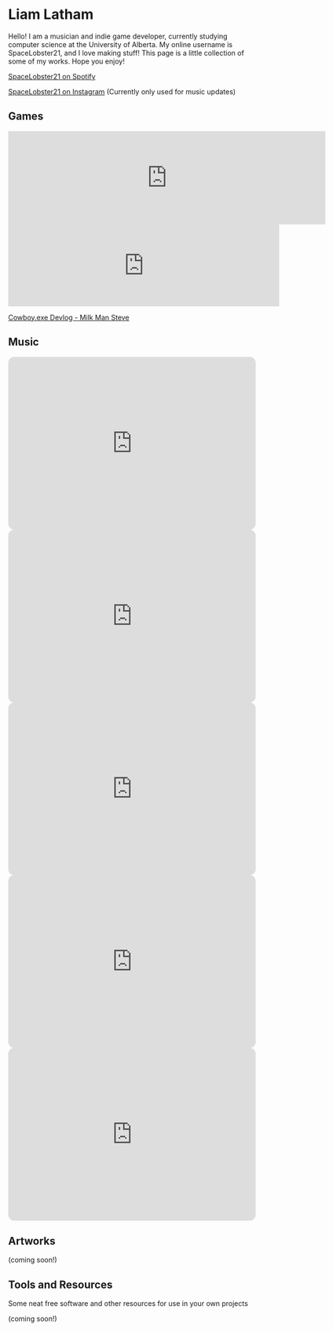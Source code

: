 # Liam Latham

Hello! I am a musician and indie game developer, currently studying computer science at the University of Alberta. My online username is SpaceLobster21, and I love making stuff! This page is a little collection of some of my works. Hope you enjoy!

[SpaceLobster21 on Spotify](https://open.spotify.com/artist/5L4pbLkSleXveEnfn2XQ4R?si=I6Sm-XseQuClcr8f5nR3Rw)

[SpaceLobster21 on Instagram](https://www.instagram.com/spacelobster21/) (Currently only used for music updates)


## Games

<iframe src="https://store.steampowered.com/widget/2388860/" frameborder="0" width="646" height="190"></iframe>

<iframe height="167" frameborder="0" src="https://itch.io/embed/3169440" width="552"><a href="https://vcodes-itch.itch.io/iron-wild-gold">Iron Wild by vcodes-itch</a></iframe>

[Cowboy.exe Devlog - Milk Man Steve](https://youtu.be/0jTI8UfcY1M?si=hdy1x4TH_is2zAVy)


## Music

<iframe style="border-radius:12px" src="https://open.spotify.com/embed/track/3t9toyjKvcP9e1iz0WgOz4?utm_source=generator" width="100%" height="352" frameBorder="0" allowfullscreen="" allow="autoplay; clipboard-write; encrypted-media; fullscreen; picture-in-picture" loading="lazy"></iframe>

<iframe style="border-radius:12px" src="https://open.spotify.com/embed/track/5WXKWepsqPPgE1ZQ7GyiTX?utm_source=generator" width="100%" height="352" frameBorder="0" allowfullscreen="" allow="autoplay; clipboard-write; encrypted-media; fullscreen; picture-in-picture" loading="lazy"></iframe>

<iframe style="border-radius:12px" src="https://open.spotify.com/embed/track/2AX1MDCpy1kGve2lM9Vjcc?utm_source=generator" width="100%" height="352" frameBorder="0" allowfullscreen="" allow="autoplay; clipboard-write; encrypted-media; fullscreen; picture-in-picture" loading="lazy"></iframe>

<iframe style="border-radius:12px" src="https://open.spotify.com/embed/track/3wBi6AY751jWrwghkAHq9c?utm_source=generator" width="100%" height="352" frameBorder="0" allowfullscreen="" allow="autoplay; clipboard-write; encrypted-media; fullscreen; picture-in-picture" loading="lazy"></iframe>

<iframe style="border-radius:12px" src="https://open.spotify.com/embed/track/48A4zGul20EXRlhJv3OHeP?utm_source=generator" width="100%" height="352" frameBorder="0" allowfullscreen="" allow="autoplay; clipboard-write; encrypted-media; fullscreen; picture-in-picture" loading="lazy"></iframe>


## Artworks

(coming soon!)


## Tools and Resources
Some neat free software and other resources for use in your own projects

(coming soon!)
